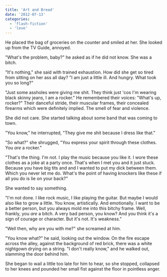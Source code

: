 ```yaml
---
title: 'Art and Bread'
date: '2012-07-13'
categories:
  - 'flash-fiction'
  - 'love'
---
```


He placed the bag of groceries on the counter and smiled at her. She looked up
from the TV Guide, annoyed.

<!-- truncate -->


"What's the problem, baby?" he asked as if he did not know. She was a bitch.

"It's nothing," she said with trained exhaustion. How did she get so tired from
sitting on her ass all day? "I am just a little ill. And hungry. What took you
so long?"

"Just some assholes were giving me shit. They think just 'cos I'm wearing black
skinny jeans, I am a rocker." He remembered their voices: "What's up, rocker?"
Their danceful stride, their muscular frames, their concealed firearms which
were definitely implied. The smell of fear and violence.

She did not care. She started talking about some band that was coming to town.

"You know," he interrupted, "They give me shit because I dress like that."

"So what?" she shrugged, "You express your spirit through these clothes.
You *are* a rocker."

"That's the thing. I'm not. I play the music because you like it. I wore these
clothes as a joke at a party once. That's when I met you and it just stuck.
Because you have big tits and and I wanted to put my dick between them. Which
you never let me do. What's the point of having knockers like these if all you
do is lie on your back?"

She wanted to say something.

"I'm not done. I like rock music, I like playing the guitar. But maybe I would
also like to grow a little. You know, artistically. And emotionally. I want to
be a better person, but you always mold me into this bitchy frame. Well,
frankly, you _are_ a bitch. A very bad person, you know? And you think it's a
sign of courage or character. But it's not. It's weakness."

"Well then, why are you with me?" she screamed at him.

"You know what?" he said, looking out the window. On the fire escape across the
alley, against the background of red brick, there was a white nightgown drying
on a string. "I don't really know," and he walked out, slamming the door behind
him.

She began to wail a little too late for him to hear, so she stopped, collapsed
to her knees and pounded her small fist against the floor in pointless anger.
